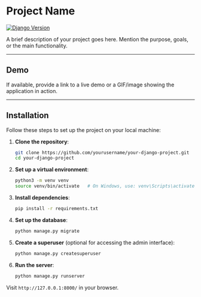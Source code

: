
# Project Name

[![Django Version](https://img.shields.io/badge/Django-4.x-brightgreen)](https://www.djangoproject.com/)

A brief description of your project goes here. Mention the purpose, goals, or the main functionality.

---


## Demo

If available, provide a link to a live demo or a GIF/image showing the application in action.

---

## Installation

Follow these steps to set up the project on your local machine:

1. **Clone the repository**:
   ```bash
   git clone https://github.com/yourusername/your-django-project.git
   cd your-django-project
   ```

2. **Set up a virtual environment**:
   ```bash
   python3 -m venv venv
   source venv/bin/activate   # On Windows, use: venv\Scripts\activate
   ```

3. **Install dependencies**:
   ```bash
   pip install -r requirements.txt
   ```

4. **Set up the database**:
   ```bash
   python manage.py migrate
   ```

5. **Create a superuser** (optional for accessing the admin interface):
   ```bash
   python manage.py createsuperuser
   ```

6. **Run the server**:
   ```bash
   python manage.py runserver
   ```

Visit `http://127.0.0.1:8000/` in your browser.
